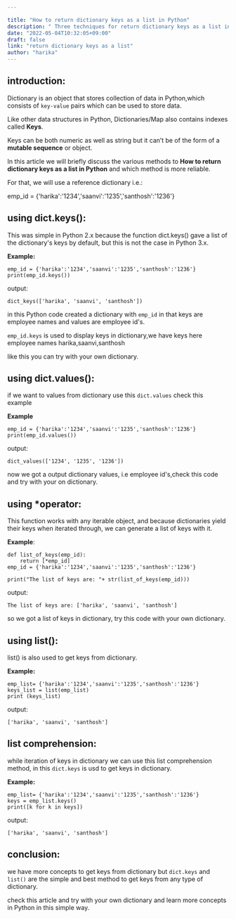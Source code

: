 ```yaml
---

title: "How to return dictionary keys as a list in Python"
description: " Three techniques for return dictionary keys as a list in Python"
date: "2022-05-04T10:32:05+09:00"
draft: false
link: "return dictionary keys as a list"
author: "harika"
---
```


## introduction:

Dictionary is an object that stores collection of data in Python,which consists of `key-value` pairs which can be used to store data. 

Like other data structures in Python, Dictionaries/Map also contains indexes called **Keys**. 

Keys can be both numeric as well as string but it can’t be of the form of a **mutable sequence** or object. 

In this article we will briefly discuss the various methods to **How to return dictionary keys as a list in Python** and which method is more reliable.

For that, we will use a reference dictionary i.e.:

emp_id = {'harika':'1234','saanvi':'1235','santhosh':'1236'}

## using dict.keys():

This was simple in Python 2.x because the function dict.keys() gave a list of the dictionary's keys by default, but this is not the case in Python 3.x. 

**Example:**

```
emp_id = {'harika':'1234','saanvi':'1235','santhosh':'1236'}
print(emp_id.keys())
```
output:
```
dict_keys(['harika', 'saanvi', 'santhosh'])
```
in this Python code created a dictionary with `emp_id` in that keys are employee names and values are employee id's.

`emp_id.keys` is used to display keys in dictionary,we have keys here employee names 
harika,saanvi,santhosh

like this you can try with your own dictionary.

## using dict.values():

if we want to values from dictionary use this `dict.values` check this example

**Example**
```
emp_id = {'harika':'1234','saanvi':'1235','santhosh':'1236'}
print(emp_id.values())
```
output:
```
dict_values(['1234', '1235', '1236'])
```
now we got a output dictionary values, i.e employee id's,check this code and try with your on dictionary.

## using *operator:

This function works with any iterable object, and because dictionaries yield their keys when iterated through, we can generate a list of keys with it. 

**Example**:
```
def list_of_keys(emp_id):
    return [*emp_id]
emp_id = {'harika':'1234','saanvi':'1235','santhosh':'1236'}

print("The list of keys are: "+ str(list_of_keys(emp_id)))
```
output:
```
The list of keys are: ['harika', 'saanvi', 'santhosh']
```
so we got a list of keys in dictionary, try this code with your own dictionary.

## using list():
list() is also used to get keys from dictionary.

**Example:**
```
emp_list= {'harika':'1234','saanvi':'1235','santhosh':'1236'}
keys_list = list(emp_list)
print (keys_list)
```
output:
```
['harika', 'saanvi', 'santhosh']
```
## list comprehension:
while iteration of keys in dictionary we can use this list comprehension method, in this `dict.keys` is usd to get keys in dictionary.


**Example:**
```
emp_list= {'harika':'1234','saanvi':'1235','santhosh':'1236'}
keys = emp_list.keys()
print([k for k in keys])
```
output:
```
['harika', 'saanvi', 'santhosh']
```
## conclusion:

we have more concepts to get keys from dictionary but `dict.keys`  and `list()` are the simple and best method to get keys from any type of dictionary.

check this article and try with your own dictionary and learn more concepts in Python in this simple way.
